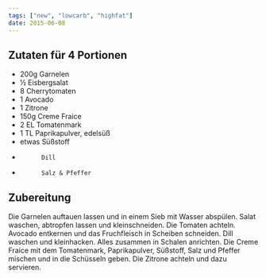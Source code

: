 ```yaml
---
tags: ["new", "lowcarb", "highfat"]
date: 2015-06-08
---
```


## Zutaten für 4 Portionen
- 200g      Garnelen
- ½         Eisbergsalat
- 8         Cherrytomaten
- 1         Avocado
- 1         Zitrone
- 150g      Creme Fraice
- 2 EL      Tomatenmark
- 1 TL      Paprikapulver, edelsüß
- etwas     Süßstoff
-           Dill
-           Salz & Pfeffer

## Zubereitung
Die Garnelen auftauen lassen und in einem Sieb mit Wasser abspülen. Salat waschen, abtropfen lassen und kleinschneiden. Die Tomaten achteln. Avocado entkernen und das Fruchfleisch in Scheiben schneiden. Dill waschen und kleinhacken. Alles zusammen in Schalen anrichten.
Die Creme Fraice mit dem Tomatenmark, Paprikapulver, Süßstoff, Salz und Pfeffer mischen und in die Schüsseln geben.
Die Zitrone achteln und dazu servieren.
